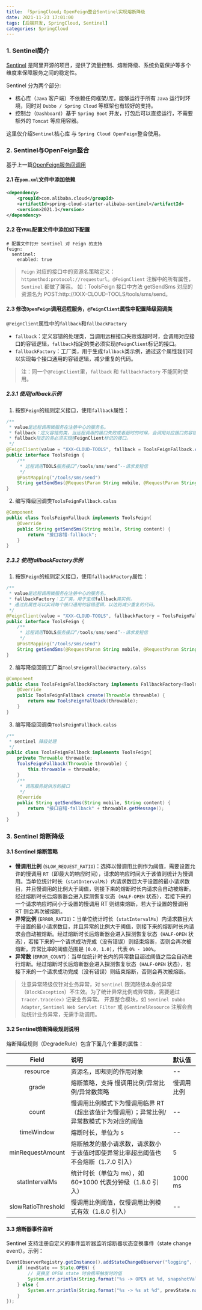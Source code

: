 ```yaml
---
title: 「SpringCloud」OpenFeign整合Sentinel实现熔断降级
date: 2021-11-23 17:01:00
tags: [后端开发, SpringCloud, Sentinel]
categories: SpringCloud
---
```


### 1. Sentinel简介
[Sentinel](https://github.com/alibaba/Sentinel) 是阿里开源的项目，提供了流量控制、熔断降级、系统负载保护等多个维度来保障服务之间的稳定性。

Sentinel 分为两个部分:
- 核心库（`Java` 客户端）不依赖任何框架/库，能够运行于所有 `Java` 运行时环境，同时对 `Dubbo / Spring Cloud` 等框架也有较好的支持。
- 控制台（`Dashboard`）基于 `Spring Boot` 开发，打包后可以直接运行，不需要额外的 `Tomcat` 等应用容器。<!-- more -->

这里仅介绍`Sentinel`核心库 与 `Spring Cloud OpenFeign`整合使用。

### 2. Sentinel与OpenFeign整合
基于上一篇[OpenFeign服务间调用](https://my.oschina.net/chaoo/blog/5308587)
#### 2.1 在`pom.xml`文件中添加依赖

``` xml
<dependency>
    <groupId>com.alibaba.cloud</groupId>
    <artifactId>spring-cloud-starter-alibaba-sentinel</artifactId>
    <version>2021.1</version>
</dependency>
```

#### 2.2 在`YMAL`配置文件中添加如下配置
``` ymal
# 配置文件打开 Sentinel 对 Feign 的支持
feign:
  sentinel:
    enabled: true
```

> `Feign` 对应的接口中的资源名策略定义：`httpmethod:protocol://requesturl`。`@FeignClient` 注解中的所有属性，`Sentinel` 都做了兼容。
> 如：ToolsFeign 接口中方法 getSendSms 对应的资源名为 POST:http://XXX-CLOUD-TOOLS/tools/sms/send。

#### 2.3 修改`OpenFeign`调用远程服务，`@FeignClient`属性中配置降级回调类
`@FeignClient`属性中的`fallback`和`fallbackFactory`
- `fallback`：定义容错的处理类，当调用远程接口失败或超时时，会调用对应接口的容错逻辑，`fallback`指定的类必须实现`@FeignClient`标记的接口。
- `fallbackFactory`：工厂类，用于生成`fallback`类示例，通过这个属性我们可以实现每个接口通用的容错逻辑，减少重复的代码。

> 注：同一个`@FeignClient`里，`fallback` 和 `fallbackFactory` 不能同时使用。

##### 2.3.1 使用fallback示例
1. 按照`Feign`的规则定义接口，使用`fallback`属性：

``` java
/**
 * value是远程调用微服务在注册中心的服务名。
 * fallback：定义容错的类，当远程调用的接口失败或者超时的时候，会调用对应接口的容错逻辑，
 * fallback指定的类必须实现@FeignClient标记的接口。
 */
@FeignClient(value = "XXX-CLOUD-TOOLS", fallback = ToolsFeignFallback.class)
public interface ToolsFeign {
    /**
     * 远程调用TOOLS服务接口“/tools/sms/send”--请求发短信
     */
    @PostMapping("/tools/sms/send")
    String getSendSms(@RequestParam String mobile, @RequestParam String content);
}
```

2. 编写降级回调类`ToolsFeignFallback.calss`

``` java
@Component
public class ToolsFeignFallback implements ToolsFeign{
    @Override
    public String getSendSms(String mobile, String content) {
        return "接口容错-fallback";
    }
}
```

##### 2.3.2 使用fallbackFactory示例
1. 按照`Feign`的规则定义接口，使用`fallbackFactory`属性：

``` java
/**
 * value是远程调用微服务在注册中心的服务名。
 * fallbackFactory：工厂类，用于生成fallback类实例，
 * 通过此属性可以实现每个接口通用的容错逻辑，以达到减少重复的代码。
 */
@FeignClient(value = "XXX-CLOUD-TOOLS", fallbackFactory = ToolsFeignFallbackFactory.class)
public interface ToolsFeign {
    /**
     * 远程调用TOOLS服务接口“/tools/sms/send”--请求发短信
     */
    @PostMapping("/tools/sms/send")
    String getSendSms(@RequestParam String mobile, @RequestParam String content);
}
```

2. 编写降级回调工厂类`ToolsFeignFallbackFactory.calss`

``` java
@Component
public class ToolsFeignFallbackFactory implements FallbackFactory<ToolsFeignFallback> {
	@Override
	public ToolsFeignFallback create(Throwable throwable) {
		return new ToolsFeignFallback(throwable);
	}
}
```

3. 编写降级回调类`ToolsFeignFallback.calss`

``` java
/**
 * sentinel 降级处理
 */
public class ToolsFeignFallback implements ToolsFeign{
	private Throwable throwable;
	ToolsFeignFallback(Throwable throwable) {
		this.throwable = throwable;
	}
    /**
     * 调用服务提供方的接口
     */
    @Override
    public String getSendSms(String mobile, String content) {
        return "接口容错-fallback" + throwable.getMessage();
    }
}
```


### 3. Sentinel 熔断降级
#### 3.1 Sentinel 熔断策略
- **慢调用比例** (`SLOW_REQUEST_RATIO`)：选择以慢调用比例作为阈值，需要设置允许的慢调用 `RT`（即最大的响应时间），请求的响应时间大于该值则统计为慢调用。当单位统计时长（`statIntervalMs`）内请求数目大于设置的最小请求数目，并且慢调用的比例大于阈值，则接下来的熔断时长内请求会自动被熔断。经过熔断时长后熔断器会进入探测恢复状态（`HALF-OPEN` 状态），若接下来的一个请求响应时间小于设置的慢调用 RT 则结束熔断，若大于设置的慢调用 RT 则会再次被熔断。
- **异常比例** (`ERROR_RATIO`)：当单位统计时长（`statIntervalMs`）内请求数目大于设置的最小请求数目，并且异常的比例大于阈值，则接下来的熔断时长内请求会自动被熔断。经过熔断时长后熔断器会进入探测恢复状态（`HALF-OPEN` 状态），若接下来的一个请求成功完成（没有错误）则结束熔断，否则会再次被熔断。异常比率的阈值范围是 `[0.0, 1.0]`，代表 `0% - 100%`。
- **异常数** (`ERROR_COUNT`)：当单位统计时长内的异常数目超过阈值之后会自动进行熔断。经过熔断时长后熔断器会进入探测恢复状态（`HALF-OPEN` 状态），若接下来的一个请求成功完成（没有错误）则结束熔断，否则会再次被熔断。

> 注意异常降级仅针对业务异常，对 `Sentinel` 限流降级本身的异常（`BlockException`）不生效。为了统计异常比例或异常数，需要通过 `Tracer.trace(ex)` 记录业务异常。
> 开源整合模块，如 `Sentinel Dubbo Adapter`, `Sentinel Web Servlet Filter` 或 `@SentinelResource` 注解会自动统计业务异常，无需手动调用。


#### 3.2 Sentinel熔断降级规则说明
熔断降级规则（DegradeRule）包含下面几个重要的属性：

| Field | 说明 | 默认值 |
| :----: | :---- | :---- |
| resource | 资源名，即规则的作用对象 | -- |
| grade | 熔断策略，支持 慢调用比例/异常比例/异常数策略 | 慢调用比例 |
| count | 慢调用比例模式下为慢调用临界 RT（超出该值计为慢调用）；异常比例/异常数模式下为对应的阈值 | -- |
| timeWindow | 熔断时长，单位为 s | -- |
| minRequestAmount | 熔断触发的最小请求数，请求数小于该值时即使异常比率超出阈值也不会熔断（1.7.0 引入） | 5 |
| statIntervalMs | 统计时长（单位为 ms），如 60*1000 代表分钟级（1.8.0 引入） | 1000 ms |
| slowRatioThreshold | 慢调用比例阈值，仅慢调用比例模式有效（1.8.0 引入） | -- |


#### 3.3 熔断器事件监听
Sentinel 支持注册自定义的事件监听器监听熔断器状态变换事件（state change event）。示例：
``` java
EventObserverRegistry.getInstance().addStateChangeObserver("logging", (prevState, newState, rule, snapshotValue) -> {
    if (newState == State.OPEN) {
        // 变换至 OPEN state 时会携带触发时的值
        System.err.println(String.format("%s -> OPEN at %d, snapshotValue=%.2f", prevState.name(), TimeUtil.currentTimeMillis(), snapshotValue));
    } else {
        System.err.println(String.format("%s -> %s at %d", prevState.name(), newState.name(), TimeUtil.currentTimeMillis()));
    }
});
```

